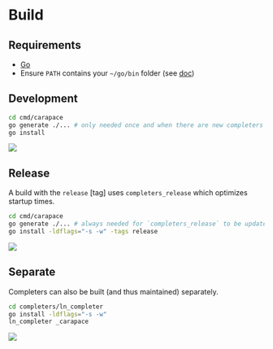 # Build

## Requirements

- [Go](https://go.dev/)
- Ensure `PATH` contains your `~/go/bin` folder (see [doc](https://go.dev/doc/code#Command))


## Development

```sh
cd cmd/carapace
go generate ./... # only needed once and when there are new completers or actions
go install
```

![](./build-development.cast)

## Release

A build with the `release` [tag] uses `completers_release` which optimizes startup times.

```sh
cd cmd/carapace
go generate ./... # always needed for `completers_release` to be updated
go install -ldflags="-s -w" -tags release
```

![](./build-release.cast)

## Separate

Completers can also be built (and thus maintained) separately.

```sh
cd completers/ln_completer
go install -ldflags="-s -w"
ln_completer _carapace
```

![](./build-separate.cast)
